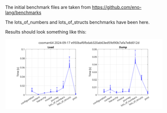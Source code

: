 

The initial benchmark files are taken from https://github.com/eno-lang/benchmarks

The lots_of_numbers and lots_of_structs benchmarks have been here.

Results should look something like this:

![](results/demo_plot.svg)

